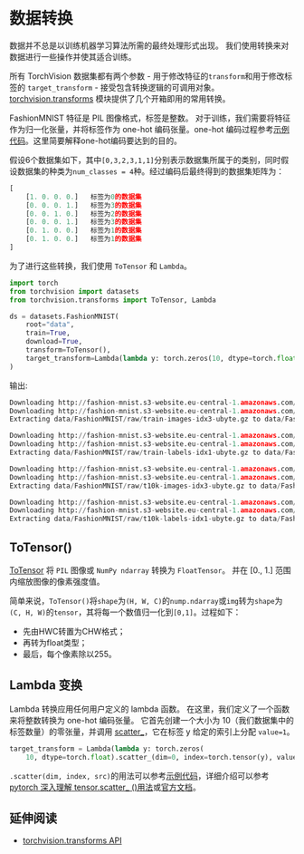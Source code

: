 # 数据转换
数据并不总是以训练机器学习算法所需的最终处理形式出现。 我们使用转换来对数据进行一些操作并使其适合训练。

所有 TorchVision 数据集都有两个参数 - 用于修改特征的`transform`和用于修改标签的 `target_transform` - 接受包含转换逻辑的可调用对象。[torchvision.transforms](https://pytorch.org/vision/stable/transforms.html) 模块提供了几个开箱即用的常用转换。

FashionMNIST 特征是 PIL 图像格式，标签是整数。 对于训练，我们需要将特征作为归一化张量，并将标签作为 one-hot 编码张量。one-hot 编码过程参考[示例代码](https://github.com/HuangRunHua/Pytorch-Knowledge/blob/main/Transforms/one_hot_example.py)。这里简要解释one-hot编码要达到的目的。

假设6个数据集如下，其中`[0,3,2,3,1,1]`分别表示数据集所属于的类别，同时假设数据集的种类为`num_classes = 4`种。经过编码后最终得到的数据集矩阵为：
```python
[ 
    [1. 0. 0. 0.]   标签为0的数据集
    [0. 0. 0. 1.]   标签为3的数据集
    [0. 0. 1. 0.]   标签为2的数据集
    [0. 0. 0. 1.]   标签为3的数据集
    [0. 1. 0. 0.]   标签为1的数据集
    [0. 1. 0. 0.]   标签为1的数据集
]  
```
为了进行这些转换，我们使用 `ToTensor` 和 `Lambda`。

```python
import torch
from torchvision import datasets
from torchvision.transforms import ToTensor, Lambda

ds = datasets.FashionMNIST(
    root="data",
    train=True,
    download=True,
    transform=ToTensor(),
    target_transform=Lambda(lambda y: torch.zeros(10, dtype=torch.float).scatter_(0, torch.tensor(y), value=1))
)
```

输出:
```python
Downloading http://fashion-mnist.s3-website.eu-central-1.amazonaws.com/train-images-idx3-ubyte.gz
Downloading http://fashion-mnist.s3-website.eu-central-1.amazonaws.com/train-images-idx3-ubyte.gz to data/FashionMNIST/raw/train-images-idx3-ubyte.gz
Extracting data/FashionMNIST/raw/train-images-idx3-ubyte.gz to data/FashionMNIST/raw

Downloading http://fashion-mnist.s3-website.eu-central-1.amazonaws.com/train-labels-idx1-ubyte.gz
Downloading http://fashion-mnist.s3-website.eu-central-1.amazonaws.com/train-labels-idx1-ubyte.gz to data/FashionMNIST/raw/train-labels-idx1-ubyte.gz
Extracting data/FashionMNIST/raw/train-labels-idx1-ubyte.gz to data/FashionMNIST/raw

Downloading http://fashion-mnist.s3-website.eu-central-1.amazonaws.com/t10k-images-idx3-ubyte.gz
Downloading http://fashion-mnist.s3-website.eu-central-1.amazonaws.com/t10k-images-idx3-ubyte.gz to data/FashionMNIST/raw/t10k-images-idx3-ubyte.gz
Extracting data/FashionMNIST/raw/t10k-images-idx3-ubyte.gz to data/FashionMNIST/raw

Downloading http://fashion-mnist.s3-website.eu-central-1.amazonaws.com/t10k-labels-idx1-ubyte.gz
Downloading http://fashion-mnist.s3-website.eu-central-1.amazonaws.com/t10k-labels-idx1-ubyte.gz to data/FashionMNIST/raw/t10k-labels-idx1-ubyte.gz
Extracting data/FashionMNIST/raw/t10k-labels-idx1-ubyte.gz to data/FashionMNIST/raw
```

## ToTensor()
[ToTensor](https://pytorch.org/vision/stable/transforms.html#torchvision.transforms.ToTensor) 将 `PIL` 图像或 `NumPy ndarray` 转换为 `FloatTensor`。 并在 [0., 1.] 范围内缩放图像的像素强度值。

简单来说，`ToTensor()`将`shape`为`(H, W, C)`的`nump.ndarray`或`img`转为`shape`为`(C, H, W)`的`tensor`，其将每一个数值归一化到`[0,1]`。过程如下：
- 先由HWC转置为CHW格式；
- 再转为float类型；
- 最后，每个像素除以255。

## Lambda 变换

Lambda 转换应用任何用户定义的 lambda 函数。 在这里，我们定义了一个函数来将整数转换为 one-hot 编码张量。 它首先创建一个大小为 10（我们数据集中的标签数量）的零张量，并调用 [scatter_](https://pytorch.org/docs/stable/generated/torch.Tensor.scatter_.html)，它在标签 y 给定的索引上分配 `value=1`。

```python
target_transform = Lambda(lambda y: torch.zeros(
    10, dtype=torch.float).scatter_(dim=0, index=torch.tensor(y), value=1))
```

`.scatter(dim, index, src)`的用法可以参考[示例代码](https://github.com/HuangRunHua/Pytorch-Knowledge/blob/main/Transforms/scatter_example.py)，详细介绍可以参考[pytorch 深入理解 tensor.scatter_ ()用法](https://blog.csdn.net/ao1886/article/details/107749007)或[官方文档](https://pytorch.org/docs/stable/generated/torch.Tensor.scatter_.html)。

## 延伸阅读
- [torchvision.transforms API](https://pytorch.org/vision/stable/transforms.html)
